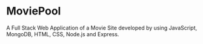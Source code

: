 # MoviePool
A Full Stack Web Application of a Movie Site developed  by using JavaScript, MongoDB, HTML, CSS, Node.js and Express.
